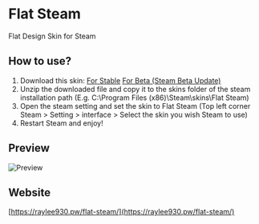 # Flat Steam
Flat Design Skin for Steam

## How to use?
1. Download this skin: [For Stable](https://github.com/raylee930/flat-steam/archive/master.zip) [For Beta (Steam Beta Update)](https://github.com/raylee930/flat-steam/archive/beta.zip)
2. Unzip the downloaded file and copy it to the skins folder of the steam installation path (E.g. C:\Program Files (x86)\Steam\skins\Flat Steam)
3. Open the steam setting and set the skin to Flat Steam (Top left corner Steam > Setting > interface > Select the skin you wish Steam to use)
4. Restart Steam and enjoy!

## Preview
![Preview](https://raylee930.pw/flat-steam/img/portfolio/preview.png)

## Website
[https://raylee930.pw/flat-steam/](https://raylee930.pw/flat-steam/)
